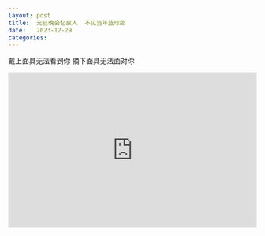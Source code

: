 ```yaml
---
layout: post
title:  元旦晚会忆故人  不见当年篮球郎
date:   2023-12-29
categories: 
---
```


戴上面具无法看到你  摘下面具无法面对你

<div class="iframe-wrapper" style="position: relative; padding-bottom: 62.5%"><iframe src="https://player.bilibili.com/player.html?aid=877905946&bvid=BV1wN4y167C2&cid=1386052423&p=1" scrolling="no" border="0" frameborder="no" framespacing="0" allowfullscreen="true" style="position: absolute; top: 0; left: 0; width: 100%; height: 100%;"> </iframe></div>